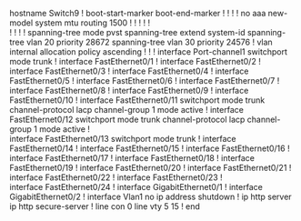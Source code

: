 hostname Switch9
!
boot-start-marker
boot-end-marker
!
!
!
!
no aaa new-model
system mtu routing 1500
!
!
!
!
!         
!
!
!
!
spanning-tree mode pvst
spanning-tree extend system-id
spanning-tree vlan 20 priority 28672
spanning-tree vlan 30 priority 24576
!
vlan internal allocation policy ascending
!
!
!
interface Port-channel1
 switchport mode trunk
!
interface FastEthernet0/1
!
interface FastEthernet0/2
!
interface FastEthernet0/3
!
interface FastEthernet0/4
!
interface FastEthernet0/5
!
interface FastEthernet0/6
!
interface FastEthernet0/7
!
interface FastEthernet0/8
!
interface FastEthernet0/9
!
interface FastEthernet0/10
!
interface FastEthernet0/11
 switchport mode trunk
 channel-protocol lacp
 channel-group 1 mode active
!
interface FastEthernet0/12
 switchport mode trunk
 channel-protocol lacp
 channel-group 1 mode active
!         
interface FastEthernet0/13
 switchport mode trunk
!
interface FastEthernet0/14
!
interface FastEthernet0/15
!
interface FastEthernet0/16
!
interface FastEthernet0/17
!
interface FastEthernet0/18
!
interface FastEthernet0/19
!
interface FastEthernet0/20
!
interface FastEthernet0/21
!
interface FastEthernet0/22
!
interface FastEthernet0/23
!         
interface FastEthernet0/24
!
interface GigabitEthernet0/1
!
interface GigabitEthernet0/2
!
interface Vlan1
 no ip address
 shutdown
!
ip http server
ip http secure-server
!
line con 0
line vty 5 15
!
end
